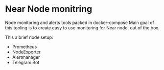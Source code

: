 # Near Node monitring
Node monitoring and alerts tools packed in docker-compose
Main goal of this tooling is to create easy to use monitoring for Near node, out of the box.


This a brief node setup:
- Prometheus 
- NodeExporter
- Alertmanager 
- Telegram Bot
